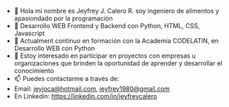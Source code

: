 - 👋 Hola mi nombre es Jeyfrey J. Calero R. soy ingeniero de alimentos y apasiondado por la programación
- 👀 Desarrollo WEB Frontend y Backend con Python, HTML, CSS, Javascript 
- 🌱 Actualment continuo en formación con la Academia CODELATIN, en Desarrollo WEB con Python
- 💞️ Estoy interesado en participar en proyectos con empresas u organizaciones que brinden la oportunidad de aprender y desarrollar el conocimiento 
- 📫 Puedes contactarme a través de:
- Email: jeyjoca@hotmail.com, jeyfrey1980@gmail.com
- En Linkedin: https://linkedin.com/in/jeyfreycalero

<!---
Jeyjocar/Jeyjocar is a ✨ special ✨ repository because its `README.md` (this file) appears on your GitHub profile.
You can click the Preview link to take a look at your changes.
--->
